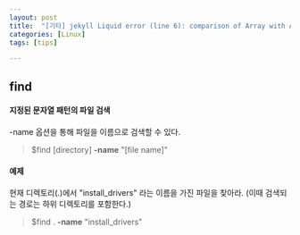 ```yaml
---
layout: post
title:  "[기타] jekyll Liquid error (line 6): comparison of Array with Array failed in ~"
categories: [Linux]
tags: [tips]

---
```


## find
#### 지정된 문자열 패턴의 파일 검색
-name 옵션을 통해 파일을 이름으로 검색할 수 있다.
> $find \[directory] **-name** "\[file name]"

#### 예제
현재 디렉토리(.)에서 "install_drivers" 라는 이름을 가진 파일을 찾아라.
(이때 검색되는 경로는 하위 디렉토리를 포함한다.)
> $find . **-name** "install_drivers" 

